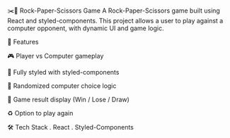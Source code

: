 ✂️📄 Rock-Paper-Scissors Game
A Rock-Paper-Scissors game built using React and styled-components. This project allows a user to play against a computer opponent, with dynamic UI and game logic.

🚀 Features

🎮 Player vs Computer gameplay

🎨 Fully styled with styled-components

🧠 Randomized computer choice logic

🧾 Game result display (Win / Lose / Draw)

♻️ Option to play again


🛠️ Tech Stack
 . React
 . Styled-Components

